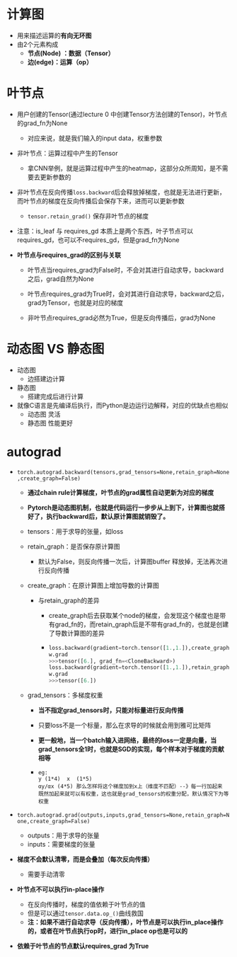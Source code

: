 # 计算图

- 用来描述运算的**有向无环图**
- 由2个元素构成
  - **节点(Node) ：数据（Tensor）**
  - **边(edge)：运算（op）**

# 叶节点

- 用户创建的Tensor(通过lecture 0 中创建Tensor方法创建的Tensor)，叶节点的grad_fn为None
  
  - 对应来说，就是我们输入的input data，权重参数
  
- 非叶节点：运算过程中产生的Tensor
  
  - 拿CNN举例，就是运算过程中产生的heatmap，这部分众所周知，是不需要去更新参数的
  
- 非叶节点在反向传播`loss.backward`后会释放掉梯度，也就是无法进行更新，而叶节点的梯度在反向传播后会保存下来，进而可以更新参数
  
  - `tensor.retain_grad()`  保存非叶节点的梯度
  
- 注意：is_leaf 与 requires_gd 本质上是两个东西，叶子节点可以requires_gd，也可以不requires_gd，但是grad_fn为None

- **叶节点与requires_grad的区别与关联**

  - 叶节点当requires_grad为False时，不会对其进行自动求导，backward之后，grad自然为None

  - 叶节点requires_grad为True时，会对其进行自动求导，backward之后，grad为Tensor，也就是对应的梯度
  - 非叶节点requires_grad必然为True，但是反向传播后，grad为None



# 动态图 VS 静态图

- 动态图
  - 边搭建边计算
- 静态图
  - 搭建完成后进行计算
- 就像C语言是先编译后执行，而Python是边运行边解释，对应的优缺点也相似
  - 动态图 灵活
  - 静态图 性能更好



# autograd

- `torch.autograd.backward(tensors,grad_tensors=None,retain_graph=None,create_graph=False)`

  - **通过chain rule计算梯度，叶节点的grad属性自动更新为对应的梯度**

  - **Pytorch是动态图机制，也就是代码运行一步步从上到下，计算图也就搭好了，执行backward后，默认原计算图就销毁了。**

  - tensors：用于求导的张量，如loss

  - retain_graph：是否保存原计算图

    - 默认为False，则反向传播一次后，计算图buffer 释放掉，无法再次进行反向传播

  - create_graph：在原计算图上增加导数的计算图

    - 与retain_graph的差异

      - create_graph后去获取某个node的梯度，会发现这个梯度也是带有grad_fn的，而retain_graph后是不带有grad_fn的，也就是创建了导数计算图的差异

      - ```python
        loss.backward(gradient=torch.tensor([1.,1.]),create_graph=True)
        w.grad
        >>>tensor([6.], grad_fn=<CloneBackward>)
        loss.backward(gradient=torch.tensor([1.,1.]),retain_graph=True)
        w.grad
        >>>tensor([6.])
        ```

  - grad_tensors：多梯度权重

    - **当不指定grad_tensors时，只能对标量进行反向传播**

    - 只要loss不是一个标量，那么在求导的时候就会用到雅可比矩阵
    
    - **更一般地，当一个batch输入进网络，最终的loss一定是向量，当grad_tensors全1时，也就是SGD的实现，每个样本对于梯度的贡献相等**
    
    - ```
      eg:
      y (1*4)  x  (1*5)
      αy/αx (4*5) 那么怎样将这个梯度加到x上（维度不匹配）--》每一行加起来
      既然加起来就可以有权重，这也就是grad_tensors的权重分配，默认情况下为等权重
      ```
    
    

- `torch.autograd.grad(outputs,inputs,grad_tensors=None,retain_graph=None,create_graph=False)`
  - outputs：用于求导的张量
  - inputs：需要梯度的张量



- **梯度不会默认清零，而是会叠加（每次反向传播）**
  - 需要手动清零
- **叶节点不可以执行in-place操作**
  - 在反向传播时，梯度的值依赖于叶节点的值
  - 但是可以通过`tensor.data.op_()`曲线救国
  - **注：如果不进行自动求导（反向传播），叶节点是可以执行in_place操作的，或者在叶节点执行op时，进行in_place op也是可以的**
- **依赖于叶节点的节点默认requires_grad 为True**